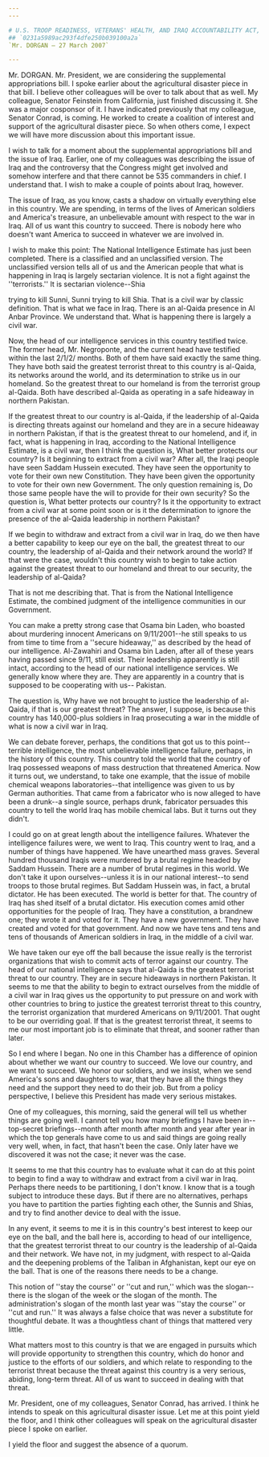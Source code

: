 ```yaml
---
---

# U.S. TROOP READINESS, VETERANS' HEALTH, AND IRAQ ACCOUNTABILITY ACT,
## `0231a5989ac293f4dfe250b039100a2a`
`Mr. DORGAN — 27 March 2007`

---
```



Mr. DORGAN. Mr. President, we are considering the supplemental 
appropriations bill. I spoke earlier about the agricultural disaster 
piece in that bill. I believe other colleagues will be over to talk 
about that as well. My colleague, Senator Feinstein from California, 
just finished discussing it. She was a major cosponsor of it. I have 
indicated previously that my colleague, Senator Conrad, is coming. He 
worked to create a coalition of interest and support of the 
agricultural disaster piece. So when others come, I expect we will have 
more discussion about this important issue.

I wish to talk for a moment about the supplemental appropriations 
bill and the issue of Iraq. Earlier, one of my colleagues was 
describing the issue of Iraq and the controversy that the Congress 
might get involved and somehow interfere and that there cannot be 535 
commanders in chief. I understand that. I wish to make a couple of 
points about Iraq, however.

The issue of Iraq, as you know, casts a shadow on virtually 
everything else in this country. We are spending, in terms of the lives 
of American soldiers and America's treasure, an unbelievable amount 
with respect to the war in Iraq. All of us want this country to 
succeed. There is nobody here who doesn't want America to succeed in 
whatever we are involved in.

I wish to make this point: The National Intelligence Estimate has 
just been completed. There is a classified and an unclassified version. 
The unclassified version tells all of us and the American people that 
what is happening in Iraq is largely sectarian violence. It is not a 
fight against the ''terrorists.'' It is sectarian violence--Shia


trying to kill Sunni, Sunni trying to kill Shia. That is a civil war by 
classic definition. That is what we face in Iraq. There is an al-Qaida 
presence in Al Anbar Province. We understand that. What is happening 
there is largely a civil war.

Now, the head of our intelligence services in this country testified 
twice. The former head, Mr. Negroponte, and the current head have 
testified within the last 2/1/2/ months. Both of them have said exactly 
the same thing. They have both said the greatest terrorist threat to 
this country is al-Qaida, its networks around the world, and its 
determination to strike us in our homeland. So the greatest threat to 
our homeland is from the terrorist group al-Qaida. Both have described 
al-Qaida as operating in a safe hideaway in northern Pakistan.

If the greatest threat to our country is al-Qaida, if the leadership 
of al-Qaida is directing threats against our homeland and they are in a 
secure hideaway in northern Pakistan, if that is the greatest threat to 
our homelend, and if, in fact, what is happening in Iraq, according to 
the National Intelligence Estimate, is a civil war, then I think the 
question is, What better protects our country? Is it beginning to 
extract from a civil war? After all, the Iraqi people have seen Saddam 
Hussein executed. They have seen the opportunity to vote for their own 
new Constitution. They have been given the opportunity to vote for 
their own new Government. The only question remaining is, Do those same 
people have the will to provide for their own security? So the question 
is, What better protects our country? Is it the opportunity to extract 
from a civil war at some point soon or is it the determination to 
ignore the presence of the al-Qaida leadership in northern Pakistan?

If we begin to withdraw and extract from a civil war in Iraq, do we 
then have a better capability to keep our eye on the ball, the greatest 
threat to our country, the leadership of al-Qaida and their network 
around the world? If that were the case, wouldn't this country wish to 
begin to take action against the greatest threat to our homeland and 
threat to our security, the leadership of al-Qaida?

That is not me describing that. That is from the National 
Intelligence Estimate, the combined judgment of the intelligence 
communities in our Government.

You can make a pretty strong case that Osama bin Laden, who boasted 
about murdering innocent Americans on 9/11/2001--he still speaks to us 
from time to time from a ''secure hideaway,'' as described by the head 
of our intelligence. Al-Zawahiri and Osama bin Laden, after all of 
these years having passed since 9/11, still exist. Their leadership 
apparently is still intact, according to the head of our national 
intelligence services. We generally know where they are. They are 
apparently in a country that is supposed to be cooperating with us--
Pakistan.

The question is, Why have we not brought to justice the leadership of 
al-Qaida, if that is our greatest threat? The answer, I suppose, is 
because this country has 140,000-plus soldiers in Iraq prosecuting a 
war in the middle of what is now a civil war in Iraq.

We can debate forever, perhaps, the conditions that got us to this 
point--terrible intelligence, the most unbelievable intelligence 
failure, perhaps, in the history of this country. This country told the 
world that the country of Iraq possessed weapons of mass destruction 
that threatened America. Now it turns out, we understand, to take one 
example, that the issue of mobile chemical weapons laboratories--that 
intelligence was given to us by German authorities. That came from a 
fabricator who is now alleged to have been a drunk--a single source, 
perhaps drunk, fabricator persuades this country to tell the world Iraq 
has mobile chemical labs. But it turns out they didn't.

I could go on at great length about the intelligence failures. 
Whatever the intelligence failures were, we went to Iraq. This country 
went to Iraq, and a number of things have happened. We have unearthed 
mass graves. Several hundred thousand Iraqis were murdered by a brutal 
regime headed by Saddam Hussein. There are a number of brutal regimes 
in this world. We don't take it upon ourselves--unless it is in our 
national interest--to send troops to those brutal regimes. But Saddam 
Hussein was, in fact, a brutal dictator. He has been executed. The 
world is better for that. The country of Iraq has shed itself of a 
brutal dictator. His execution comes amid other opportunities for the 
people of Iraq. They have a constitution, a brandnew one; they wrote it 
and voted for it. They have a new government. They have created and 
voted for that government. And now we have tens and tens and tens of 
thousands of American soldiers in Iraq, in the middle of a civil war.

We have taken our eye off the ball because the issue really is the 
terrorist organizations that wish to commit acts of terror against our 
country. The head of our national intelligence says that al-Qaida is 
the greatest terrorist threat to our country. They are in secure 
hideaways in northern Pakistan. It seems to me that the ability to 
begin to extract ourselves from the middle of a civil war in Iraq gives 
us the opportunity to put pressure on and work with other countries to 
bring to justice the greatest terrorist threat to this country, the 
terrorist organization that murdered Americans on 9/11/2001. That ought 
to be our overriding goal. If that is the greatest terrorist threat, it 
seems to me our most important job is to eliminate that threat, and 
sooner rather than later.


So I end where I began. No one in this Chamber has a difference of 
opinion about whether we want our country to succeed. We love our 
country, and we want to succeed. We honor our soldiers, and we insist, 
when we send America's sons and daughters to war, that they have all 
the things they need and the support they need to do their job. But 
from a policy perspective, I believe this President has made very 
serious mistakes.

One of my colleagues, this morning, said the general will tell us 
whether things are going well. I cannot tell you how many briefings I 
have been in--top-secret briefings--month after month after month and 
year after year in which the top generals have come to us and said 
things are going really very well, when, in fact, that hasn't been the 
case. Only later have we discovered it was not the case; it never was 
the case.

It seems to me that this country has to evaluate what it can do at 
this point to begin to find a way to withdraw and extract from a civil 
war in Iraq. Perhaps there needs to be partitioning, I don't know. I 
know that is a tough subject to introduce these days. But if there are 
no alternatives, perhaps you have to partition the parties fighting 
each other, the Sunnis and Shias, and try to find another device to 
deal with the issue.

In any event, it seems to me it is in this country's best interest to 
keep our eye on the ball, and the ball here is, according to head of 
our intelligence, that the greatest terrorist threat to our country is 
the leadership of al-Qaida and their network. We have not, in my 
judgment, with respect to al-Qaida and the deepening problems of the 
Taliban in Afghanistan, kept our eye on the ball. That is one of the 
reasons there needs to be a change.

This notion of ''stay the course'' or ''cut and run,'' which was the 
slogan--there is the slogan of the week or the slogan of the month. The 
administration's slogan of the month last year was ''stay the course'' 
or ''cut and run.'' It was always a false choice that was never a 
substitute for thoughtful debate. It was a thoughtless chant of things 
that mattered very little.

What matters most to this country is that we are engaged in pursuits 
which will provide opportunity to strengthen this country, which do 
honor and justice to the efforts of our soldiers, and which relate to 
responding to the terrorist threat because the threat against this 
country is a very serious, abiding, long-term threat. All of us want to 
succeed in dealing with that threat.

Mr. President, one of my colleagues, Senator Conrad, has arrived. I 
think he intends to speak on this agricultural disaster issue. Let me 
at this point yield the floor, and I think other colleagues will speak 
on the agricultural disaster piece I spoke on earlier.

I yield the floor and suggest the absence of a quorum.
